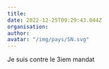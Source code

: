 ```yaml
---
title: 
date: 2022-12-25T09:29:43.044Z
organisation: 
author: 
avatar: "/img/pays/SN.svg"
---
```


Je suis contre le 3iem mandat